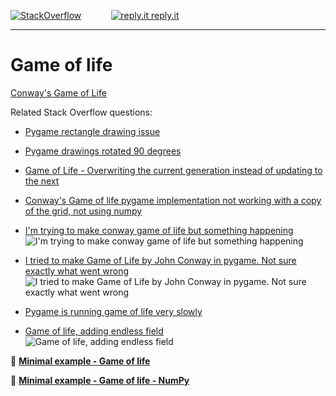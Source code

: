 [![StackOverflow](https://stackexchange.com/users/flair/7322082.png)](https://stackoverflow.com/users/5577765/rabbid76?tab=profile) &nbsp;&nbsp;&nbsp;&nbsp;&nbsp;&nbsp;&nbsp;&nbsp;&nbsp;&nbsp; [![reply.it](../../resource/logo/Repl_it_logo_80.png) reply.it](https://repl.it/repls/folder/PyGame%20Examples)

---

# Game of life

[Conway's Game of Life](https://en.wikipedia.org/wiki/Conway%27s_Game_of_Life)

Related Stack Overflow questions:

- [Pygame rectangle drawing issue](https://stackoverflow.com/questions/54845791/pygame-rectangle-drawing-issue/54846583#54846583)
- [Pygame drawings rotated 90 degrees](https://stackoverflow.com/questions/54849002/pygame-drawings-rotated-90-degrees/54849863#54849863)
- [Game of Life - Overwriting the current generation instead of updating to the next](https://stackoverflow.com/questions/56345720/game-of-life-overwriting-the-current-generation-instead-of-updating-to-the-nex/56364825#56364825)
- [Conway's Game of life pygame implementation not working with a copy of the grid, not using numpy](https://stackoverflow.com/questions/62221456/conways-game-of-life-pygame-implementation-not-working-with-a-copy-of-the-grid/62221553#62221553)

- [I'm trying to make conway game of life but something happening](https://stackoverflow.com/questions/67831700/im-trying-to-make-conway-game-of-life-but-something-happening/67832608#67832608)  
  ![I'm trying to make conway game of life but something happening](https://i.stack.imgur.com/m4T5H.gif)

- [I tried to make Game of Life by John Conway in pygame. Not sure exactly what went wrong](https://stackoverflow.com/questions/68517557/i-tried-to-make-game-of-life-by-john-conway-in-pygame-not-sure-exactly-what-wen/68517803#68517803)  
  ![I tried to make Game of Life by John Conway in pygame. Not sure exactly what went wrong](https://i.stack.imgur.com/oHkna.gif)

- [Pygame is running game of life very slowly](https://stackoverflow.com/questions/69056318/pygame-is-running-game-of-life-very-slowly/69056448#69056448)  

- [Game of life, adding endless field](https://stackoverflow.com/questions/70324550/game-of-life-adding-endless-field/70325007#70325007)  
  ![Game of life, adding endless field](https://i.stack.imgur.com/rvEZN.gif)

:scroll: **[Minimal example - Game of life](../../examples/minimal_examples/pygame_minimal_game_of_life.py)**

:scroll: **[Minimal example - Game of life - NumPy](../../examples/minimal_examples/pygame_minimal_game_of_life_numpy.py)**
